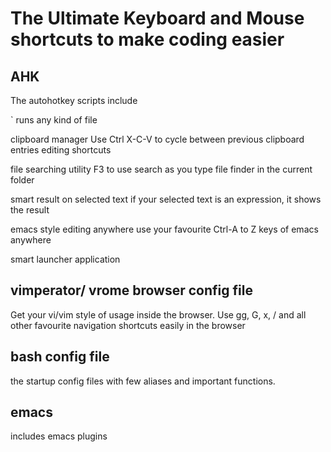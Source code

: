 # The Ultimate Keyboard and Mouse shortcuts to make coding easier

## AHK
The autohotkey scripts include 


\` runs any kind of file

clipboard manager
Use Ctrl X-C-V to cycle between previous clipboard entries
editing shortcuts

file searching utility
F3 to use search as you type file finder in the current folder

smart result on selected text
if your selected text is an expression, it shows the result

emacs style editing anywhere 
use your favourite Ctrl-A to Z keys of emacs anywhere

smart launcher application


## vimperator/ vrome browser config file
Get your vi/vim style of usage inside the browser. Use gg, G, x, / and all other favourite navigation shortcuts easily in the browser

## bash config file
the startup config files with few aliases and important functions.

## emacs

includes emacs plugins
